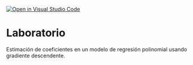 [![Open in Visual Studio Code](https://classroom.github.com/assets/open-in-vscode-c66648af7eb3fe8bc4f294546bfd86ef473780cde1dea487d3c4ff354943c9ae.svg)](https://classroom.github.com/online_ide?assignment_repo_id=7907400&assignment_repo_type=AssignmentRepo)
# Laboratorio

Estimación de coeficientes en un modelo de regresión polinomial usando gradiente descendente.

